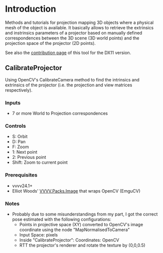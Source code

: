 # Introduction
Methods and tutorials for projection mapping 3D objects where a physical mesh of the object is available. It basically allows to retrieve the extrinsics and instrinsics parameters of a projector based on manually defined correspondences between the 3D scene (3D world points) and the projection space of the projector (2D points).

See also the [contribution page](http://vvvv.org/contribution/vvvv.tutorials.mapping.3d) of this tool for the DX11 version.

## CalibrateProjector

Using OpenCV's CalibrateCamera method to find the intrinsics and extrinsics of the projector (i.e. the projection and view matrices respectively).

### Inputs

* 7 or more World to Projection correspondences

### Controls
* S: Orbit
* D: Pan
* F: Zoom
* 1: Next point
* 2: Previous point
* Shift: Zoom to current point


### Prerequisites

* vvvv24.1+
* Elliot Woods' [VVVV.Packs.Image](http://vvvv.org/contribution/vvvv.packs.image) that wraps OpenCV (EmguCV)


### Notes

* Probably due to some misunderstandings from my part, I got the correct pose estimated with the following configurations:
	* Points in projective space (XY) converted to OpenCV's image coordinate using the node "MapNormalisedToCamera"
	* Input Space: pixels
	* Inside "CalibrateProjector": Coordinates: OpenCV
	* RTT the projector's renderer and rotate the texture by (0,0,0.5)